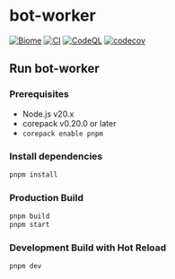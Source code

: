 # bot-worker

[![Biome](https://github.com/NID-kt/bot-worker/actions/workflows/biome.yml/badge.svg)](https://github.com/NID-kt/bot-worker/actions/workflows/biome.yml)
[![CI](https://github.com/NID-kt/bot-worker/actions/workflows/ci.yml/badge.svg)](https://github.com/NID-kt/bot-worker/actions/workflows/ci.yml)
[![CodeQL](https://github.com/NID-kt/bot-worker/actions/workflows/codeql.yml/badge.svg)](https://github.com/NID-kt/bot-worker/actions/workflows/codeql.yml)
[![codecov](https://codecov.io/gh/NID-kt/bot-worker/graph/badge.svg?token=QZY0ET2KNU)](https://codecov.io/gh/NID-kt/bot-worker)

## Run bot-worker

### Prerequisites

- Node.js v20.x
- corepack v0.20.0 or later
- `corepack enable pnpm`

### Install dependencies

```bash
pnpm install
```

### Production Build

```bash
pnpm build
pnpm start
```

### Development Build with Hot Reload

```bash
pnpm dev
``` 
